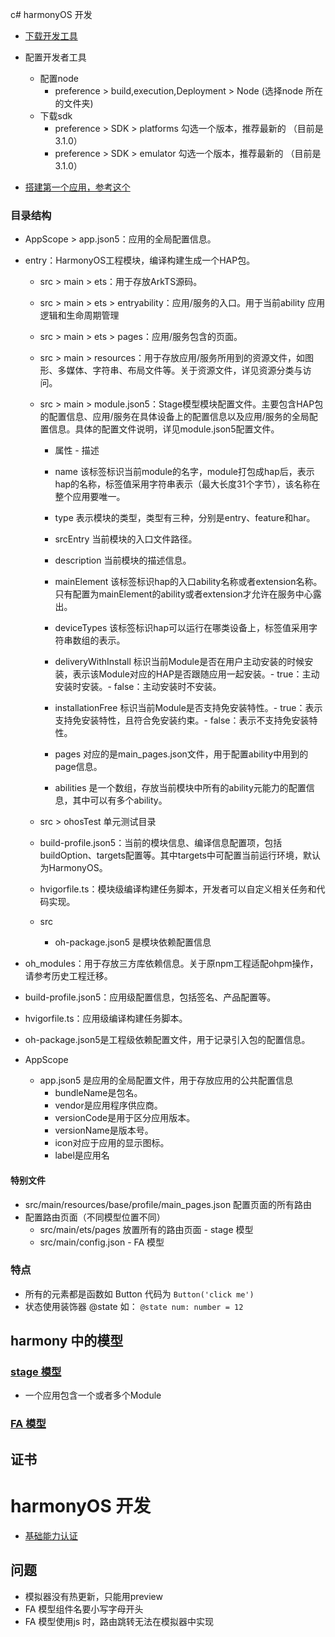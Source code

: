 c# harmonyOS 开发

- [下载开发工具](https://developer.harmonyos.com/cn/develop/deveco-studio)
- 配置开发者工具
  - 配置node
    - preference > build,execution,Deployment > Node (选择node 所在的文件夹)
  - 下载sdk  
    - preference > SDK > platforms  勾选一个版本，推荐最新的 （目前是3.1.0）
    - preference > SDK > emulator   勾选一个版本，推荐最新的 （目前是3.1.0）

- [搭建第一个应用，参考这个](https://developer.harmonyos.com/cn/docs/documentation/doc-guides-V3/start-with-ets-stage-0000001477980905-V3?catalogVersion=V3)

### 目录结构

- AppScope > app.json5：应用的全局配置信息。
- entry：HarmonyOS工程模块，编译构建生成一个HAP包。
  + src > main > ets：用于存放ArkTS源码。
  + src > main > ets > entryability：应用/服务的入口。用于当前ability 应用逻辑和生命周期管理
  + src > main > ets > pages：应用/服务包含的页面。
  + src > main > resources：用于存放应用/服务所用到的资源文件，如图形、多媒体、字符串、布局文件等。关于资源文件，详见资源分类与访问。
  + src > main > module.json5：Stage模型模块配置文件。主要包含HAP包的配置信息、应用/服务在具体设备上的配置信息以及应用/服务的全局配置信息。具体的配置文件说明，详见module.json5配置文件。
    - 属性 - 描述

    - name 该标签标识当前module的名字，module打包成hap后，表示hap的名称，标签值采用字符串表示（最大长度31个字节），该名称在整个应用要唯一。

    - type 表示模块的类型，类型有三种，分别是entry、feature和har。

    - srcEntry 当前模块的入口文件路径。

    - description 当前模块的描述信息。

    - mainElement 该标签标识hap的入口ability名称或者extension名称。只有配置为mainElement的ability或者extension才允许在服务中心露出。

    - deviceTypes 该标签标识hap可以运行在哪类设备上，标签值采用字符串数组的表示。

    - deliveryWithInstall 标识当前Module是否在用户主动安装的时候安装，表示该Module对应的HAP是否跟随应用一起安装。- true：主动安装时安装。- false：主动安装时不安装。

    - installationFree 标识当前Module是否支持免安装特性。- true：表示支持免安装特性，且符合免安装约束。- false：表示不支持免安装特性。

    - pages 对应的是main_pages.json文件，用于配置ability中用到的page信息。

    - abilities 是一个数组，存放当前模块中所有的ability元能力的配置信息，其中可以有多个ability。
    
  + src > ohosTest 单元测试目录
  + build-profile.json5：当前的模块信息、编译信息配置项，包括buildOption、targets配置等。其中targets中可配置当前运行环境，默认为HarmonyOS。
  + hvigorfile.ts：模块级编译构建任务脚本，开发者可以自定义相关任务和代码实现。
  + src 
    - oh-package.json5 是模块依赖配置信息
- oh_modules：用于存放三方库依赖信息。关于原npm工程适配ohpm操作，请参考历史工程迁移。
- build-profile.json5：应用级配置信息，包括签名、产品配置等。

- hvigorfile.ts：应用级编译构建任务脚本。
- oh-package.json5是工程级依赖配置文件，用于记录引入包的配置信息。

- AppScope
  - app.json5 是应用的全局配置文件，用于存放应用的公共配置信息
    - bundleName是包名。
    - vendor是应用程序供应商。
    - versionCode是用于区分应用版本。
    - versionName是版本号。
    - icon对应于应用的显示图标。
    - label是应用名


#### 特别文件

- src/main/resources/base/profile/main_pages.json  配置页面的所有路由
- 配置路由页面（不同模型位置不同）
  - src/main/ets/pages  放置所有的路由页面 - stage 模型
  - src/main/config.json        - FA 模型

### 特点

- 所有的元素都是函数如 Button 代码为 `Button('click me')`
- 状态使用装饰器 @state 如： `@state num: number = 12`

## harmony 中的模型

### [stage 模型](https://developer.harmonyos.com/cn/docs/documentation/doc-guides-V3/application-package-structure-stage-0000001478061425-V3?catalogVersion=V3)

- 一个应用包含一个或者多个Module

### [FA 模型](https://developer.harmonyos.com/cn/docs/documentation/doc-guides-V3/application-package-structure-fa-0000001477980909-V3?catalogVersion=V3)


## 证书

# harmonyOS 开发
- [基础能力认证](https://developer.huawei.com/consumer/cn/training/dev-cert-detail/101666948302721398?ha_source=hsd&ha_sourceId=89000479)

## 问题

- 模拟器没有热更新，只能用preview
- FA 模型组件名要小写字母开头
- FA 模型使用js 时，路由跳转无法在模拟器中实现